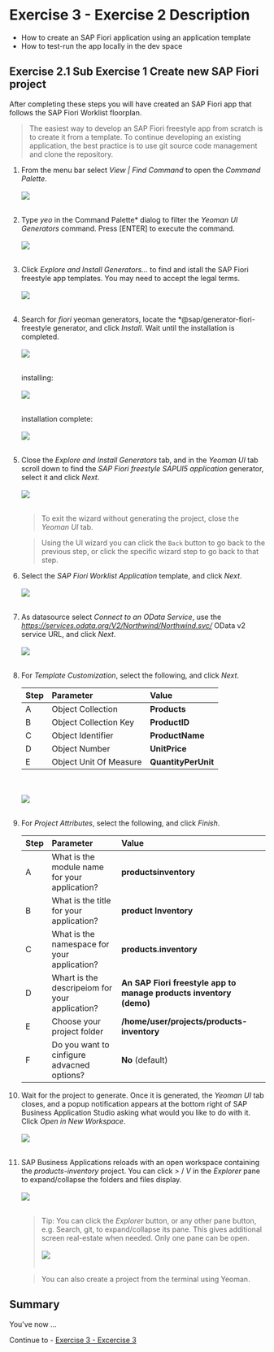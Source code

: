 # Exercise 3 - Exercise 2 Description

- How to create an SAP Fiori application using an application template
- How to test-run the app locally in the dev space

## Exercise 2.1 Sub Exercise 1 Create new SAP Fiori project

After completing these steps you will have created an SAP Fiori app that follows the SAP Fiori Worklist floorplan.

>The easiest way to develop an SAP Fiori freestyle app from scratch is to create it from a template. To continue developing an existing application, the best practice is to use git source code management and clone the repository.


1. From the menu bar select *View | Find Command* to open the *Command Palette*.
    <br><br>![](images/2020-10_BAS_Command_Palette_Open_.jpg)<br><br>

2. Type *yeo* in the Command Palette* dialog to filter the *Yeoman UI Generators* command. Press [ENTER] to execute the command.
    <br><br>![](images\2020-10_BAS_Command_Palette_Yeo_.jpg)<br><br>

3. Click *Explore and Install Generators...* to find and istall the SAP Fiori freestyle app templates. You may need to accept the legal terms.
    <br><br>![](images\2020-10_BAS_Install_UI_Generators-1_.jpg)<br><br>

4. Search for *fiori* yeoman generators, locate the *@sap/generator-fiori-freestyle generator, and click *Install*. Wait until the installation is completed.
    <br><br>![](images\2020-10_BAS_Install_UI_Generators-2_.jpg)<br><br>

    installing:
    <br><br>![](images\2020-10_BAS_Install_UI_Generators-3_.jpg)<br><br>

    installation complete:
    <br><br>![](images\2020-10_BAS_Install_UI_Generators-4_.jpg)<br><br>

5. Close the *Explore and Install Generators* tab, and in the *Yeoman UI* tab scroll down to find the *SAP Fiori freestyle SAPUI5 application* generator, select it and click *Next*.
    <br><br>![](images\2020-10_BAS_Select_Generator_.jpg)<br><br>

    >To exit the wizard without generating the project, close the *Yeoman UI* tab.

    >Using the UI wizard you can click the `Back` button to go back to the previous step, or click the specific wizard step to go back to that step.

6. Select the *SAP Fiori Worklist Application* template, and click *Next*.
    <br><br>![](images\2020-10_BAS_Template_Selection_.jpg)<br><br>

7. As datasource select *Connect to an OData Service*, use the *https://services.odata.org/V2/Northwind/Northwind.svc/* OData v2 service URL, and click *Next*.
    <br><br>![](images\2020-10_BAS_Datasource_and_Service_Selection_.jpg)<br><br>

8. For *Template Customization*, select the following, and click *Next*.

    | Step | Parameter | Value |
    |:-----|:----------|:------|
    | A | Object Collection | **Products** |
    | B | Object Collection Key | **ProductID** |
    | C | Object Identifier | **ProductName** |
    | D | Object Number | **UnitPrice** |
    | E | Object Unit Of Measure | **QuantityPerUnit** |

    <br><br>![](images\2020-10_BAS_Datasource_and_Service_Selection_.jpg)<br><br>

9. For *Project Attributes*, select the following, and click *Finish*.

    | Step | Parameter | Value |
    |:-----|:----------|:------|
    | A | What is the module name for your application? | **productsinventory** |
    | B | What is the title for your application? | **product Inventory** |
    | C | What is the namespace for your application? | **products.inventory** |
    | D | Whart is the descripeiom for your application? | **An SAP Fiori freestyle app to manage products inventory (demo)** |
    | E | Choose your project folder  | **/home/user/projects/products-inventory** |
    | F | Do you want to cinfigure advacned options?  | **No** (default) |

10. Wait for the project to generate. Once it is generated, the *Yeoman UI* tab closes, and a popup notification appears at the bottom right of SAP Business Application Studio asking what would you like to do with it. Click *Open in New Workspace*.
    <br><br>![](images\2020-10_BAS_Project_Generated_.jpg)<br><br>

11. SAP Business Applications reloads with an open workspace containing the *products-inventory* project. You can click *>* / *V* in the *Explorer* pane to expand/collapse the folders and files display.
    <br><br>![](images\2020-10_BAS_Workspace_Open_.jpg)<br><br>

    > Tip: You can click the *Explorer* button, or any other pane button, e.g. Search, git, to expand/collapse its pane. This gives additional screen real-estate when needed. Only one pane can be open.
    > <br><br>![](images\2020-10_BAS_Pane_Closed_.jpg)<br><br>

    > You can also create a project from the terminal using Yeoman.

## Summary

You've now ...

Continue to - [Exercise 3 - Excercise 3 ](../ex3/README.md)
